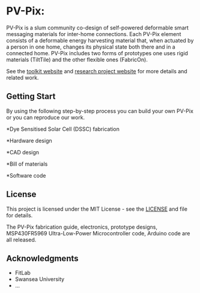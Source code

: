 # PV-Pix:
PV-Pix is a slum community co-design of self-powered deformable smart messaging materials for inter-home connections. Each PV-Pix element consists of a deformable energy harvesting material that, when actuated by a person in one home, changes its physical state both there and in a connected home. PV-Pix includes two forms of prototypes one uses rigid materials (TiltTile) and the other flexible ones (FabricOn). 


See the [toolkit website](https://deliot.me/toolkit.html) and [research project website](https://deliot.me) for more details and related work.

## Getting Start
By using the following step-by-step process you can build your own PV-Pix or you can reproduce our work. 

*Dye Sensitised Solar Cell (DSSC) fabrication

*Hardware design

*CAD design

*Bill of materials

*Software code


## License

This project is licensed under the MIT License - see the [LICENSE](LICENSE) and file for details.

The PV-Pix fabrication guide, electronics, prototype designs, MSP430FR5969 Ultra-Low-Power Microcontroller code, Arduino code are all released. 


## Acknowledgments

* FitLab
* Swansea University
* ...

